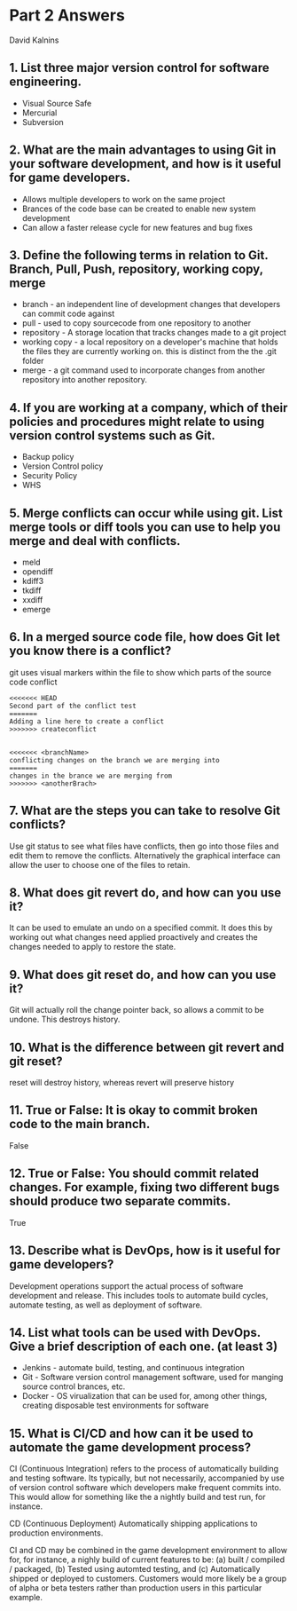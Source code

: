 # Part 2 Answers

David Kalnins

## 1.	List three major version control for software engineering.

* Visual Source Safe
* Mercurial
* Subversion

## 2.	What are the main advantages to using Git in your software development, and how is it useful for game developers.
* Allows multiple developers to work on the same project
* Brances of the code base can be created to enable new system development
* Can allow a faster release cycle for new features and bug fixes

## 3.	Define the following terms in relation to Git. Branch, Pull, Push, repository, working copy, merge
* branch - an independent line of development changes that developers can commit code against
* pull - used to copy sourcecode from one repository to another
* repository - A storage location that tracks changes made to a git project
* working copy - a local repository on a developer's machine that holds the files they are currently working on. this is distinct from the the .git folder
* merge - a git command used to incorporate changes from another repository into another repository.

## 4.	If you are working at a company, which of their policies and procedures might relate to using version control systems such as Git.
* Backup policy
* Version Control policy
* Security Policy
* WHS
## 5.	Merge conflicts can occur while using git. List merge tools or diff tools you can use to help you merge and deal with conflicts.
* meld
* opendiff
* kdiff3
* tkdiff
* xxdiff
* emerge
## 6.	In a merged source code file, how does Git let you know there is a conflict?
git uses visual markers within the file to show which parts of the source code conflict


	<<<<<<< HEAD
	Second part of the conflict test
	=======
	Adding a line here to create a conflict
	>>>>>>> createconflict


	<<<<<<< <branchName>
	conflicting changes on the branch we are merging into
	=======
	changes in the brance we are merging from
	>>>>>>> <anotherBrach>

## 7.	What are the steps you can take to resolve Git conflicts?
Use git status to see what files have conflicts, then go into those files and edit them to remove the conflicts. Alternatively the graphical interface can allow the user to choose one of the files to retain.


## 8.	What does git revert do, and how can you use it?
It can be used to emulate an undo on a specified commit. It does this by working out what changes need applied proactively and creates the changes needed to apply to restore the state.

## 9.	What does git reset do, and how can you use it? 
Git will actually roll the change pointer back, so allows a commit to be undone. This destroys history.

## 10.	What is the difference between git revert and git reset?
reset will destroy history, whereas revert will preserve history

## 11.	True or False: It is okay to commit broken code to the main branch.
False

## 12.	True or False: You should commit related changes. For example, fixing two different bugs should produce two separate commits.
True

## 13.	Describe what is DevOps, how is it useful for game developers?
Development operations support the actual process of software development and release. This includes tools to automate build cycles, automate testing, as well as deployment of software.

## 14.	List what tools can be used with DevOps. Give a brief description of each one. (at least 3)
* Jenkins - automate build, testing, and continuous integration
* Git - Software version control management software, used for manging source control brances, etc.
* Docker - OS virualization that can be used for, among other things, creating disposable test environments for software

## 15.	What is CI/CD and how can it be used to automate the game development process?
CI (Continuous Integration) refers to the process of automatically building and testing software. Its typically, but not necessarily, accompanied by use of version control software which developers make frequent commits into. This would allow for something like the a nightly build and test run, for instance.

CD (Continuous Deployment) Automatically shipping applications to production environments.

CI and CD may be combined in the game development environment to allow for, for instance, a nighly build of current features to be: (a) built / compiled / packaged, (b) Tested using automted testing, and (c) Automatically shipped or deployed to customers. Customers would more likely be a group of alpha or beta testers rather than production users in this particular example.

